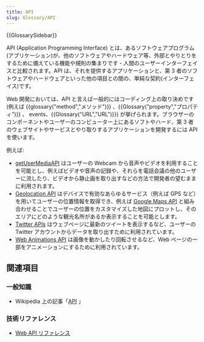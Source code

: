 ```yaml
---
title: API
slug: Glossary/API
---
```


{{GlossarySidebar}}

API (Application Programming Interface) とは、あるソフトウェアプログラム(アプリケーション)が、他のソフトウェアやハードウェア等、外部とやりとりをするために備えている機能や規則の集まりです - 人間のユーザーインターフェイスと比較されます。API は、それを提供するアプリケーションと、第 3 者のソフトウェアやハードウェアといった他の項目との間の、単純な契約(インターフェイス)です。

Web 開発においては、API と言えば一般的にはコーディング上の取り決めです (例えば {{glossary("method","メソッド")}} 、{{Glossary("property","プロパティ")}} 、 events、{{Glossary("URL","URL")}}) が挙げられます。ブラウザーのコンポーネントやユーザーのコンピューター上にあるソフトやハード、第 3 者のウェブサイトやサービスとやり取りするアプリケーションを開発するには API を使います。

例えば:

- [getUserMediaAPI](/ja/docs/Web/API/Navigator/getUserMedia) はユーザーの Webcam から音声やビデオを利用することを可能とし、例えばビデオや音声の記録や、それらを電話会議の他のユーザーに流したり、ビデオから静止画を取り出すなどの方法で開発者の望むままに利用されます。
- [Geolocation API](/ja/docs/Web/API/Geolocation) はデバイスで有効なあらゆるサービス（例えば GPS など）を用いてユーザーの位置情報を取得でき、例えば [Google Maps API](https://developers.google.com/maps/) と組み合わせることでユーザーの位置をカスタマイズした地図にプロットし、そのエリアにどのような観光名所があるか表示することを可能とします。
- [Twitter APIs](https://dev.twitter.com/overview/api) はウェブページに最新のツイートを表示するなど、ユーザーの Twitter アカウントからデータを取り出すために利用されています。
- [Web Animations API](/ja/docs/Web/API/Web_Animations_API) は画像を動かしたり回転させるなど、Web ページの一部をアニメーションにするために利用されています。

## 関連項目

### 一般知識

- Wikipedia 上の記事「[API](https://ja.wikipedia.org/wiki/Application_programming_interface) 」

### 技術リファレンス

- [Web API リファレンス](/ja/docs/Web/API)
